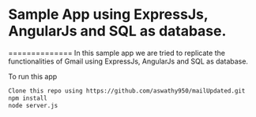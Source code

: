 # Sample App using ExpressJs, AngularJs and SQL as database.
==============
In this sample app we are tried to replicate the functionalities of Gmail using ExpressJs, AngularJs and SQL as database.

To run this app 

```bash
Clone this repo using https://github.com/aswathy950/mailUpdated.git
npm install
node server.js
```
